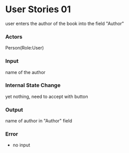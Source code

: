 # User Stories 01

user enters the author of the book into the field "Author"

### Actors
Person(Role:User)

### Input
name of the author 

### Internal State Change
yet nothing, need to accept with button

### Output
name of author in "Author" field

### Error
* no input

